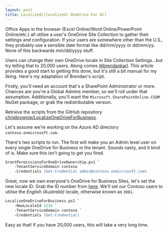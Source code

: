 ```yaml
---
layout: post
title: Localized(/localised) OneDrive For All
---
```


Office Apps in the browser (Excel Online/Word Online/PowerPoint Online/etc.) all utilise a user's OneDrive Site Collection to gather their settings and configuration. If your users are somewhere other than the U.S., they probably use a sensible date format like dd/mm/yyyy or dd/mm/yy. None of this backwards mm/dd/yyyy stuff.

Users can change their own OneDrive locale in Site Collection Settings...but try telling that to 20,000 users. Along comes [@brendankarl](https://blogs.technet.microsoft.com/fromthefield/2015/04/13/office-365-change-the-locale-of-all-onedrive-for-business-sites-using-powershell/). This article provides a good start to getting this done, but it's still a bit manual for my liking. Here's my adaptation of Brendan's script.

Firstly, you'll need an account that's a SharePoint Administrator or more. Chances are you're a Global Admins member, so we'll roll under that assumption. Additionally, you'll want the `Microsoft.SharePointOnline.CSOM` NuGet package, or grab the redistributable version.

Retrieve the scripts from the GitHub repository [chrisbrownie/LocalizeOneDriveForBusiness](https://github.com/chrisbrownie/LocalizeOneDriveForBusiness).

Let's assume we're working on the Azure AD directory `contoso.onmicrosoft.com`.

There's two scripts to run. The first will make you an Admin level user on every single OneDrive for Business in the tenant. Sounds nasty, and it kind of is. Make sure this isn't going to get you fired.

```ps
GrantPermissionsForOneDriveOwnership.ps1 `
    -TenantServiceDomain contoso `
    -Credentials (Get-Credential admin@contoso.onmicrosoft.com)
```

Great, now we own everyone's OneDrive for Business Sites, let's set the new locale ID. Grab the ID number from [here](https://msdn.microsoft.com/en-us/library/ms912047%28v=winembedded.10%29.aspx?f=255&MSPPError=-2147217396). We'll set our Contoso users to utilise the *English (Australia)* locale, otherwise known as `3081`.

```ps
LocalizeOneDriveForBusiness.ps1 `
    -NewLocaleId 1234 `
    -TenantServiceDomain contoso `
    -Credentials (Get-Credential)
```

Easy as that! If you have 20,000 users, this will take a very long time.
